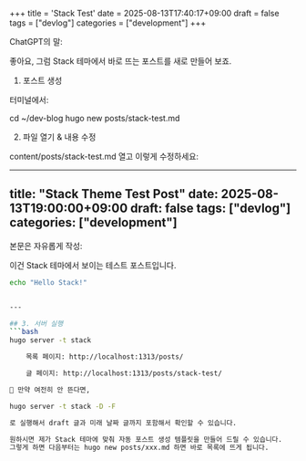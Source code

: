 +++
title = 'Stack Test'
date = 2025-08-13T17:40:17+09:00
draft = false
tags = ["devlog"]
categories = ["development"]
+++


ChatGPT의 말:

좋아요, 그럼 Stack 테마에서 바로 뜨는 포스트를 새로 만들어 보죠.
1. 포스트 생성

터미널에서:

cd ~/dev-blog
hugo new posts/stack-test.md

2. 파일 열기 & 내용 수정

content/posts/stack-test.md 열고 이렇게 수정하세요:

---
title: "Stack Theme Test Post"
date: 2025-08-13T19:00:00+09:00
draft: false
tags: ["devlog"]
categories: ["development"]
---

본문은 자유롭게 작성:

이건 Stack 테마에서 보이는 테스트 포스트입니다.

```bash
echo "Hello Stack!"


---

## 3. 서버 실행  
```bash
hugo server -t stack

    목록 페이지: http://localhost:1313/posts/

    글 페이지: http://localhost:1313/posts/stack-test/

📌 만약 여전히 안 뜬다면,

hugo server -t stack -D -F

로 실행해서 draft 글과 미래 날짜 글까지 포함해서 확인할 수 있습니다.

원하시면 제가 Stack 테마에 맞춰 자동 포스트 생성 템플릿을 만들어 드릴 수 있습니다.
그렇게 하면 다음부터는 hugo new posts/xxx.md 하면 바로 목록에 뜨게 됩니다.

